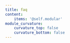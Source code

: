 ```yaml
---
title: faq
content:
    items: '@self.modular'
module_curvature:
    curvature_top: false
    curvature_bottom: false
---
```


